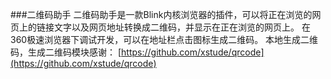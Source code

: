 ###二维码助手
二维码助手是一款Blink内核浏览器的插件，可以将正在浏览的网页上的链接文字以及网页地址转换成二维码，并显示在正在浏览的网页上。
在360极速浏览器下调试开发，可以在地址栏点击图标生成二维码。
本地生成二维码，生成二维码模块感谢：
[https://github.com/xstude/qrcode](https://github.com/xstude/qrcode)